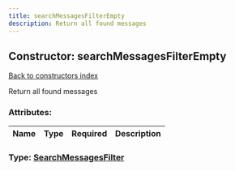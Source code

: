 ```yaml
---
title: searchMessagesFilterEmpty
description: Return all found messages
---
```

## Constructor: searchMessagesFilterEmpty  
[Back to constructors index](index.md)



Return all found messages

### Attributes:

| Name     |    Type       | Required | Description |
|----------|---------------|----------|-------------|



### Type: [SearchMessagesFilter](../types/SearchMessagesFilter.md)


